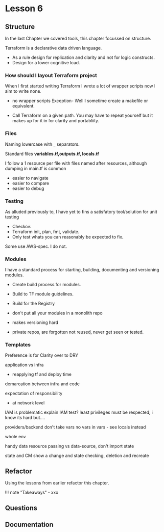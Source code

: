 # Lesson 6

## Structure

In the last Chapter we covered tools, this chapter focussed on structure.

Terraform is a declarative data driven language.

- As a rule design for replication and clarity and not for logic constructs.
- Design for a lower cognitive load.

### How should I layout Terraform project

When I first started writing Terraform I wrote a lot of wrapper scripts now I aim to write none.

- no wrapper scripts
Exception- Well I sometime create a makefile or equivalent.

- Call Terraform on a given path. You may have to repeat yourself but it makes up for it in for clarity and portabliity.

### Files

Naming lowercase with _ separators.

Standard files
**variables.tf,outputs.tf, locals.tf**

I follow a 1 resource per file with files named after resources, although dumping in main.tf is common

- easier to navigate
- easier to compare
- easier to debug

### Testing

As alluded previously to, I have yet to fins a satisfatory tool/solution for unit testing

- Checkov.
- Terraform init, plan, fmt, validate.
- Only test whats you can reasonably be expected to fix.

Some use AWS-spec. I do not.

### Modules

I have a standard process for starting, building, documenting  and versioning modules.

- Create build process for modules.
- Build to TF module guidelines.
- Build for the Registry

- don't put all your modules in a monolith repo
- makes versioning hard
- private repos, are forgotten not reused, never get seen or tested.

### Templates

Preference is for Clarity over to DRY

application vs infra

- reapplying tf and deploy time

demarcation between infra and code

expectation of responsibility

- at network level

IAM is problematic
explain
IAM test?
least privileges must be respected, i know its hard but....

providers/backend don't take vars
no vars in vars - see locals instead

whole env

handy data resource
passing vs data-source, don't import state

state and CM
show a change and state checking, deletion and recreate

## Refactor

Using the lessons from earlier refactor this chapter.

!!! note "Takeaways"
    - xxx

## Questions

## Documentation
